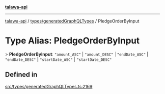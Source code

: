 [**talawa-api**](../../../README.md)

***

[talawa-api](../../../modules.md) / [types/generatedGraphQLTypes](../README.md) / PledgeOrderByInput

# Type Alias: PledgeOrderByInput

\> **PledgeOrderByInput**: `"amount_ASC"` \| `"amount_DESC"` \| `"endDate_ASC"` \| `"endDate_DESC"` \| `"startDate_ASC"` \| `"startDate_DESC"`

## Defined in

[src/types/generatedGraphQLTypes.ts:2169](https://github.com/PalisadoesFoundation/talawa-api/blob/4b5c74fd36bcfc2e36f3a06b67d517e865c188be/src/types/generatedGraphQLTypes.ts#L2169)
